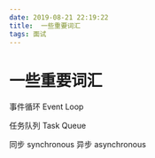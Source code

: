```yaml
---
date: 2019-08-21 22:19:22
title:  一些重要词汇
tags: 面试
---
```

# 一些重要词汇

事件循环 Event Loop

任务队列 Task Queue

同步 synchronous
异步 asynchronous
